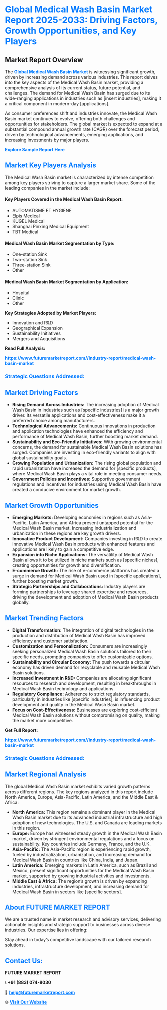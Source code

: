 <h1 style="color: #007BFF;">Global Medical Wash Basin Market Report 2025-2033: Driving Factors, Growth Opportunities, and Key Players</h1>

<section id="overview">
<h2>Market Report Overview</h2>
<p>The <a href="https://www.futuremarketreport.com//industry-report/medical-wash-basin-market" style="color: #007BFF; text-decoration: none;"><strong>Global Medical Wash Basin Market</strong></a> is witnessing significant growth, driven by increasing demand across various industries. This report delves into the key aspects of the Medical Wash Basin market, providing a comprehensive analysis of its current status, future potential, and challenges. The demand for Medical Wash Basin has surged due to its wide-ranging applications in industries such as [insert industries], making it a critical component in modern-day [applications].</p>
<p>As consumer preferences shift and industries innovate, the Medical Wash Basin market continues to evolve, offering both challenges and opportunities for stakeholders. The global market is expected to expand at a substantial compound annual growth rate (CAGR) over the forecast period, driven by technological advancements, emerging applications, and increasing investments by major players.</p>
</section>

<section id="overview">
<p><a href="https://www.futuremarketreport.com//request-sample/reportId=86351" style="color: #007BFF; text-decoration: none;"><strong>Explore Sample Report Here</strong></a></p>
</section>

<section id="key-players">
<h2 style="color: #007BFF;">Market Key Players Analysis</h2>
<p>The Medical Wash Basin market is characterized by intense competition among key players striving to capture a larger market share. Some of the leading companies in the market include:</p>
<h4>Key Players Covered in the Medical Wash Basin Report:</h4>
<ul><li>AUTOMATISME ET HYGIENE</li><li>Elpis Medical</li><li>KUGEL Medical</li><li>Shanghai Pinxing Medical Equipment</li><li>TBT Medical</li></ul>
<h4>Medical Wash Basin Market Segmentation by Type:</h4>
<ul><li>One-station Sink</li><li>Two-station Sink</li><li>Three-station Sink</li><li>Other</li></ul>

<h4>Medical Wash Basin Market Segmentation by Application:</h4>
<ul><li>Hospital</li><li>Clinic</li><li>Other</li></ul>
<p><strong>Key Strategies Adopted by Market Players:</strong></p>
<ul>
<li>Innovation and R&D</li>
<li>Geographical Expansion</li>
<li>Sustainability Initiatives</li>
<li>Mergers and Acquisitions</li>
</ul>
</section>

<section>
<p><strong>Read Full Analysis: </strong></p><a href="https://www.futuremarketreport.com//industry-report/medical-wash-basin-market" style="color: #007BFF; text-decoration: none;"><strong>https://www.futuremarketreport.com//industry-report/medical-wash-basin-market</strong></a>
<h3 style="color: #007BFF;">Strategic Questions Addressed:</h3>
</section>

<section id="driving-factors">
<h2 style="color: #007BFF;">Market Driving Factors</h2>
<ul>
<li><strong>Rising Demand Across Industries:</strong> The increasing adoption of Medical Wash Basin in industries such as [specific industries] is a major growth driver. Its versatile applications and cost-effectiveness make it a preferred choice among manufacturers.</li>
<li><strong>Technological Advancements:</strong> Continuous innovations in production and application technologies have enhanced the efficiency and performance of Medical Wash Basin, further boosting market demand.</li>
<li><strong>Sustainability and Eco-Friendly Initiatives:</strong> With growing environmental concerns, the demand for sustainable Medical Wash Basin solutions has surged. Companies are investing in eco-friendly variants to align with global sustainability goals.</li>
<li><strong>Growing Population and Urbanization:</strong> The rising global population and rapid urbanization have increased the demand for [specific products], where Medical Wash Basin plays a vital role in meeting consumer needs.</li>
<li><strong>Government Policies and Incentives:</strong> Supportive government regulations and incentives for industries using Medical Wash Basin have created a conducive environment for market growth.</li>
</ul>
</section>

<section id="growth-opportunities">
<h2 style="color: #007BFF;">Market Growth Opportunities</h2>
<ul>
<li><strong>Emerging Markets:</strong> Developing economies in regions such as Asia-Pacific, Latin America, and Africa present untapped potential for the Medical Wash Basin market. Increasing industrialization and urbanization in these regions are key growth drivers.</li>
<li><strong>Innovative Product Development:</strong> Companies investing in R&D to create innovative Medical Wash Basin products with enhanced features and applications are likely to gain a competitive edge.</li>
<li><strong>Expansion into Niche Applications:</strong> The versatility of Medical Wash Basin allows it to be utilized in niche markets such as [specific niches], creating opportunities for growth and diversification.</li>
<li><strong>E-commerce Growth:</strong> The rise of e-commerce platforms has created a surge in demand for Medical Wash Basin used in [specific applications], further boosting market growth.</li>
<li><strong>Strategic Partnerships and Collaborations:</strong> Industry players are forming partnerships to leverage shared expertise and resources, driving the development and adoption of Medical Wash Basin products globally.</li>
</ul>
</section>

<section id="trending-factors">
<h2 style="color: #007BFF;">Market Trending Factors</h2>
<ul>
<li><strong>Digital Transformation:</strong> The integration of digital technologies in the production and distribution of Medical Wash Basin has improved efficiency and customer satisfaction.</li>
<li><strong>Customization and Personalization:</strong> Consumers are increasingly seeking personalized Medical Wash Basin solutions tailored to their specific needs, prompting companies to offer customizable options.</li>
<li><strong>Sustainability and Circular Economy:</strong> The push towards a circular economy has driven demand for recyclable and reusable Medical Wash Basin solutions.</li>
<li><strong>Increased Investment in R&D:</strong> Companies are allocating significant resources to research and development, resulting in breakthroughs in Medical Wash Basin technology and applications.</li>
<li><strong>Regulatory Compliance:</strong> Adherence to strict regulatory standards, particularly in industries like [specific industries], is influencing product development and quality in the Medical Wash Basin market.</li>
<li><strong>Focus on Cost-Effectiveness:</strong> Businesses are exploring cost-efficient Medical Wash Basin solutions without compromising on quality, making the market more competitive.</li>
</ul>
</section>

<section>
<p><strong>Get Full Report: </strong></p><a href="https://www.futuremarketreport.com//industry-report/medical-wash-basin-market" style="color: #007BFF; text-decoration: none;"><strong>https://www.futuremarketreport.com//industry-report/medical-wash-basin-market</strong></a>
<h3 style="color: #007BFF;">Strategic Questions Addressed:</h3>
</section>


<section id="regional-analysis">
<h2 style="color: #007BFF;">Market Regional Analysis</h2>
<p>The global Medical Wash Basin market exhibits varied growth patterns across different regions. The key regions analyzed in this report include North America, Europe, Asia-Pacific, Latin America, and the Middle East & Africa:</p>
<ul>
<li><strong>North America:</strong> This region remains a dominant player in the Medical Wash Basin market due to its advanced industrial infrastructure and high adoption of new technologies. The U.S. and Canada are leading markets in this region.</li>
<li><strong>Europe:</strong> Europe has witnessed steady growth in the Medical Wash Basin market, driven by stringent environmental regulations and a focus on sustainability. Key countries include Germany, France, and the U.K.</li>
<li><strong>Asia-Pacific:</strong> The Asia-Pacific region is experiencing rapid growth, fueled by industrialization, urbanization, and increasing demand for Medical Wash Basin in countries like China, India, and Japan.</li>
<li><strong>Latin America:</strong> Emerging markets in Latin America, such as Brazil and Mexico, present significant opportunities for the Medical Wash Basin market, supported by growing industrial activities and investments.</li>
<li><strong>Middle East & Africa:</strong> The region’s growth is driven by expanding industries, infrastructure development, and increasing demand for Medical Wash Basin in sectors like [specific sectors].</li>
</ul>
</section>

<footer>
<h2 style="color: #007BFF;">About FUTURE MARKET REPORT</h2>
<p>We are a trusted name in market research and advisory services, delivering actionable insights and strategic support to businesses across diverse industries. Our expertise lies in offering:</p>

<p>Stay ahead in today’s competitive landscape with our tailored research solutions.</p>

<h2 style="color: #007BFF;">Contact Us:</h2>
<p><strong>FUTURE MARKET REPORT</strong></p>
<p>📞 <strong>+91 (883) 074-8030</strong></p>
<p>📧 <strong><a href="mailto:help@futuremarketreport.com" style="color: #007BFF;">help@futuremarketreport.com</a></strong></p>
<p>🌐 <strong><a href="https://www.futuremarketreport.com/" style="color: #007BFF;">Visit Our Website</a></strong></p>
</footer>